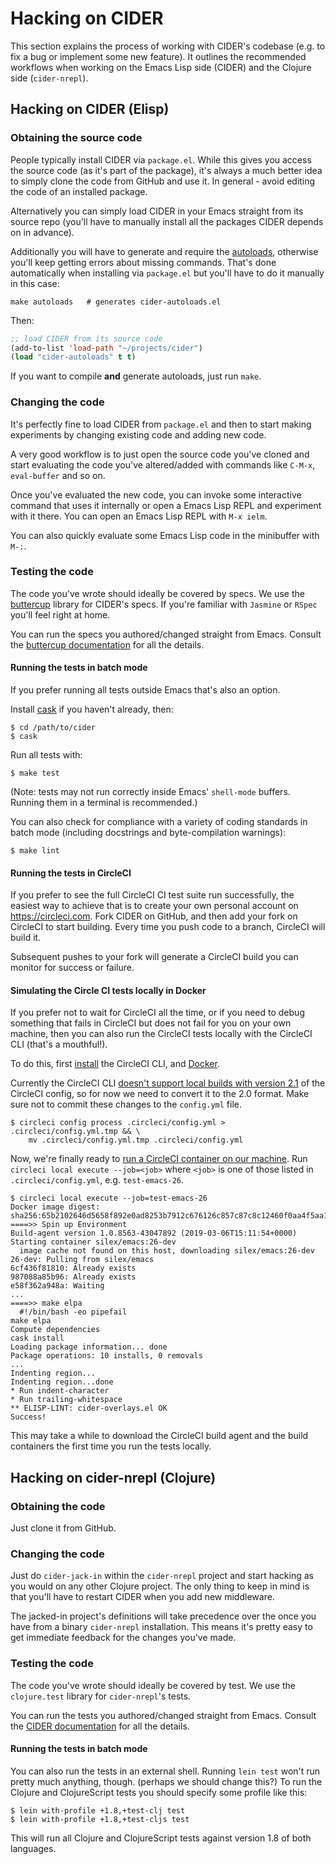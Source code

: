 # Hacking on CIDER

This section explains the process of working with CIDER's codebase (e.g. to fix
a bug or implement some new feature). It outlines the recommended workflows when
working on the Emacs Lisp side (CIDER) and the Clojure side (`cider-nrepl`).

## Hacking on CIDER (Elisp)

### Obtaining the source code

People typically install CIDER via `package.el`. While this gives you access the
source code (as it's part of the package), it's always a much better idea to
simply clone the code from GitHub and use it. In general - avoid editing the
code of an installed package.

Alternatively you can simply load CIDER in your Emacs straight from its source
repo (you'll have to manually install all the packages CIDER depends on
in advance).

Additionally you will have to generate and require the
[autoloads](https://www.gnu.org/software/emacs/manual/html_node/elisp/Autoload.html),
otherwise you'll keep getting errors about missing commands.  That's done
automatically when installing via `package.el` but you'll have to do it
manually in this case:

```shell
make autoloads   # generates cider-autoloads.el
```

Then:

```el
;; load CIDER from its source code
(add-to-list 'load-path "~/projects/cider")
(load "cider-autoloads" t t)
```

If you want to compile **and** generate autoloads, just run `make`.

### Changing the code

It's perfectly fine to load CIDER from `package.el` and then to start making
experiments by changing existing code and adding new code.

A very good workflow is to just open the source code you've cloned and start
evaluating the code you've altered/added with commands like `C-M-x`,
`eval-buffer` and so on.

Once you've evaluated the new code, you can invoke some interactive command that
uses it internally or open a Emacs Lisp REPL and experiment with it there. You
can open an Emacs Lisp REPL with `M-x ielm`.

You can also quickly evaluate some Emacs Lisp code in the minibuffer with `M-:`.

### Testing the code

The code you've wrote should ideally be covered by specs. We use
the [buttercup](https://github.com/jorgenschaefer/emacs-buttercup) library for
CIDER's specs. If you're familiar with `Jasmine` or `RSpec` you'll feel right at
home.

You can run the specs you authored/changed straight from Emacs. Consult
the
[buttercup documentation](https://github.com/jorgenschaefer/emacs-buttercup/blob/master/docs/running-tests.md) for
all the details.

#### Running the tests in batch mode

If you prefer running all tests outside Emacs that's also an option.

Install [cask](https://github.com/cask/cask) if you haven't
already, then:

```
$ cd /path/to/cider
$ cask
```

Run all tests with:

```
$ make test
```

(Note: tests may not run correctly inside Emacs' `shell-mode` buffers. Running
them in a terminal is recommended.)

You can also check for compliance with a variety of coding standards in batch mode (including docstrings and byte-compilation warnings):

```
$ make lint
```

#### Running the tests in CircleCI

If you prefer to see the full CircleCI CI test suite run successfully, the easiest
way to achieve that is to create your own personal account on
https://circleci.com. Fork CIDER on GitHub, and then add your fork on CircleCI to
start building. Every time you push code to a branch, CircleCI will build it.

Subsequent pushes to your fork will generate a CircleCI build you can monitor
for success or failure.

#### Simulating the Circle CI tests locally in Docker

If you prefer not to wait for CircleCI all the time, or if you need to debug
something that fails in CircleCI but does not fail for you on your own machine,
then you can also run the CircleCI tests locally with the CircleCI CLI (that's
a mouthful!).

To do this, first [install](https://circleci.com/docs/2.0/local-cli/#installation)
the CircleCI CLI, and [Docker](https://docs.docker.com/install/).

Currently the CircleCI CLI [doesn't support local builds with version 2.1](https://github.com/CircleCI-Public/circleci-cli/issues/79)
of the CircleCI config, so for now we need to convert it to the 2.0 format.
Make sure not to commit these changes to the `config.yml` file.

```shell
$ circleci config process .circleci/config.yml > .circleci/config.yml.tmp && \
    mv .circleci/config.yml.tmp .circleci/config.yml
```

Now, we're finally ready to 
[run a CircleCI container on our machine](https://circleci.com/docs/2.0/local-cli/#run-a-job-in-a-container-on-your-machine).
Run `circleci local execute --job=<job>` where `<job>` is one of those listed
in `.circleci/config.yml`, e.g. `test-emacs-26`.

```shell
$ circleci local execute --job=test-emacs-26
Docker image digest: sha256:65b2102646d5658f892e0ad8253b7912c676126c857c87c8c12460f0aa4f5aa1
====>> Spin up Environment
Build-agent version 1.0.8563-43047892 (2019-03-06T15:11:54+0000)
Starting container silex/emacs:26-dev
  image cache not found on this host, downloading silex/emacs:26-dev
26-dev: Pulling from silex/emacs
6cf436f81810: Already exists
987088a85b96: Already exists
e58f362a948a: Waiting
...
====>> make elpa
  #!/bin/bash -eo pipefail
make elpa
Compute dependencies
cask install
Loading package information... done
Package operations: 10 installs, 0 removals
...
Indenting region...
Indenting region...done
* Run indent-character
* Run trailing-whitespace
** ELISP-LINT: cider-overlays.el OK
Success!
```

This may take a while to download the CircleCI build agent and the build containers
the first time you run the tests locally.

## Hacking on cider-nrepl (Clojure)

### Obtaining the code

Just clone it from GitHub.

### Changing the code

Just do `cider-jack-in` within the `cider-nrepl` project and start hacking as
you would on any other Clojure project.  The only thing to keep in mind is that
you'll have to restart CIDER when you add new middleware.

The jacked-in project's definitions will take precedence over the once you have
from a binary `cider-nrepl` installation. This means it's pretty easy to get
immediate feedback for the changes you've made.

### Testing the code

The code you've wrote should ideally be covered by test. We use the
`clojure.test` library for `cider-nrepl`'s tests.

You can run the tests you authored/changed straight from Emacs. Consult the
[CIDER documentation](running_tests.md) for all the details.

#### Running the tests in batch mode

You can also run the tests in an external shell. Running `lein test` won't run
pretty much anything, though. (perhaps we should change this?) To run the
Clojure and ClojureScript tests you should specify some profile like this:

```
$ lein with-profile +1.8,+test-clj test
$ lein with-profile +1.8,+test-cljs test
```

This will run all Clojure and ClojureScript tests against version 1.8 of both
languages.
